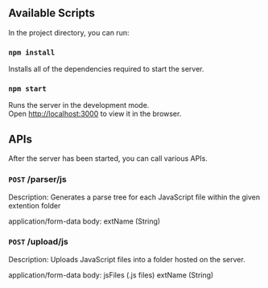 
## Available Scripts

In the project directory, you can run:

### `npm install`
Installs all of the dependencies required to start the server.

### `npm start`
Runs the server in the development mode.<br />
Open [http://localhost:3000](http://localhost:3000) to view it in the browser.

## APIs

After the server has been started, you can call various APIs.

### `POST` /parser/js
Description: Generates a parse tree for each JavaScript file within the given extention folder

application/form-data
body:
    extName (String)

### `POST` /upload/js
Description: Uploads JavaScript files into a folder hosted on the server.

application/form-data
body:
    jsFiles (.js files)
    extName (String)

